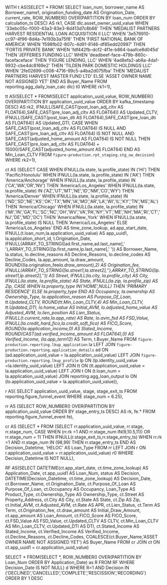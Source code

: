 WITH t AS(SELECT *
  FROM(
  SELECT 
    loan_num,
    borrower_name AS Borrower_name1,
    origination_funding_date AS Origination_Date,
    current_rate,
    ROW_NUMBER() OVER(PARTITION BY loan_num ORDER BY calculation_ts DESC) AS rk1,
    CASE dlc.asset_owner_uuid_value 
      WHEN '33ebc05c-f000-43a3-83e3-8d413d7c8b66' THEN 'MEDALIST PARTNERS HARVEST RESIDENTIAL LOAN ACQUISITION II LLC'
      WHEN '3e576910-cc97-4f96-8d4a-7e193b3a75f8' THEN 'FIRST NATIONAL BANK OF AMERICA'
      WHEN 'f598fb02-807c-4d91-8146-df85edd20997' THEN 'FORTIS PRIVATE BANK'
      WHEN 'fdf442fb-dcf2-4f1e-b864-baafce8d045d' THEN 'JEFFERIES FUNDING LLC'
      WHEN 'deadbeef-face-479b-860c-facefaceface' THEN 'FIGURE LENDING, LLC'
      WHEN '4ad8efa2-ab8a-4da1-9932-cbe4dc8169e2' THEN 'TILDEN PARK DOMESTIC HOLDINGS LLC'
      WHEN '2fe02699-c008-4716-99c5-a4ba2d075fba' THEN 'MEDALIST PARTNERS HARVEST MASTER FUND LTD'
    ELSE 'ASSET OWNER NAME NOT ASSIGNED YET'
    END AS Buyer_Name
FROM reporting.agg_daily_loan_calc dlc) t0
WHERE rk1=1),

tt AS(SELECT 
  *
FROM(SELECT
  application_uuid_value,
  ROW_NUMBER() OVER(PARTITION BY application_uuid_value ORDER BY kafka_timestamp DESC) AS rk2,
  IFNULL(SAFE_CAST(post_loan_adj_cltv AS FLOAT64),SAFE_CAST(pre_loan_adj_cltv AS FLOAT64))  AS Updated_CLTV,
  IFNULL(SAFE_CAST(post_loan_dti AS FLOAT64),SAFE_CAST(pre_loan_dti AS FLOAT64))  AS Updated_DTI,
  CASE 
    WHEN SAFE_CAST(post_loan_adj_cltv AS FLOAT64) IS NULL AND SAFE_CAST(pre_loan_adj_cltv AS FLOAT64) IS NOT NULL AND SAFE_CAST(adjusted_home_amount AS FLOAT64) IS NOT NULL 
    THEN SAFE_CAST(pre_loan_adj_cltv AS FLOAT64) + 15000/SAFE_CAST(adjusted_home_amount AS FLOAT64) END AS Min_Loan_CLTV
FROM `figure-production.rpt_staging.stg_uw_decision`)
WHERE rk2=1),

ct AS (SELECT 
  CASE
    WHEN IFNULL(la.state, la.profile_state) IN ('HI') THEN 'Pacific/Honolulu'
    WHEN IFNULL(la.state, la.profile_state) IN ('AK') THEN 'America/Anchorage'
    WHEN IFNULL(la.state, la.profile_state) IN ('CA','WA','OR','NV') THEN 'America/Los_Angeles'
    WHEN IFNULL(la.state, la.profile_state) IN ('AZ','UT','MT','NE','ID','NM','CO','WY') THEN 'America/Denver'
    WHEN IFNULL(la.state, la.profile_state) IN ('ND','SD','NE','KS','OK','TX','MN','IA','MO','AR','LA','WI','IL','KY','TN','MS','AL') THEN 'America/Chicago'
    WHEN IFNULL(la.state, la.profile_state) IN ('MI','IN','GA','FL','SC','NC','OH','WV','VA','PA','NY','VT','ME','NH','MA','RI','CT','NJ','DE','MD','DC') THEN 'America/New_York'
    WHEN IFNULL(la.state, la.profile_state) IS NULL THEN 'America/Los_Angeles'
    ELSE 'America/Los_Angeles'
    END AS time_zone_lookup, 
  ad.app_start_date,
  IFNULL(t.loan_num,la.application_uuid_value) AS app_uuid1,
  la.application_short_id,
  t.Origination_Date,
  IFNULL(ARRAY_TO_STRING([ad.first_name,ad.last_name],' '),ARRAY_TO_STRING([lp.first_name,lp.last_name],' ')) AS Borrower_Name,
  la.status,
  lo.decline_reasons AS Decline_Reasons,
  lo.decline_codes AS Decline_Codes,
  la.app_amount,
  la.draw_amount,
  ROUND((la.origination_fee*la.draw_amount),2) AS Origination_fee,  
  IFNULL(ARRAY_TO_STRING([la.street1,la.street2],''),ARRAY_TO_STRING([lp.street1,lp.street2],'')) AS Street,
  IFNULL(la.city, la.profile_city) AS City,
  IFNULL(la.state, la.profile_state) AS State,
  IFNULL(la.zip, la.profile_zip) AS Zip,
  CASE 
    WHEN la.property_type IN('HOME',NULL) THEN 'PRIMARY RESIDENCE'
    ELSE la.property_type
    END AS Occupancy,
  la.ownership AS Ownership_Type, 
  la.application_reason AS Purpose_Of_Loan,
  tt.Updated_CLTV,
  ROUND(tt.Min_Loan_CLTV,4) AS Min_Loan_CLTV,
  tt.Updated_DTI,
  lo.home_value AS Initial_AVM,
  lo.adjusted_home_value AS Adjusted_AVM,
  lo.lien_position AS Lien_Status,
  IFNULL(t.current_rate,la.app_rate) AS Rate,
  lo.avm_fsd AS FSD_Value,
  IFNULL(la.credit_hard_fico,la.credit_soft_fico) AS FICO_Score,
  ROUND(la.application_income,0) AS Stated_Income,
  ROUND(CAST(ad.verified_income_amount AS FLOAT64),0) AS Verified_Income,
  (la.app_term*12) AS Term,
  t.Buyer_Name
FROM `figure-production.reporting.lkup_application` la
LEFT JOIN `figure-production.reporting.application_details` ad 
  ON (ad.application_uuid_value = la.application_uuid_value)
LEFT JOIN `figure-production.reporting.lkup_profile` lp 
  ON (lp.identity_uuid_value =la.identity_uuid_value)
LEFT JOIN tt 
  ON (tt.application_uuid_value = la.application_uuid_value)
LEFT JOIN t 
  ON (t.loan_num = la.application_uuid_value)
JOIN reporting.agg_loan_output lo 
  ON (lo.application_uuid_value = la.application_uuid_value)),

r AS( SELECT
  application_uuid_value,
  stage,
  stage_exit_ts 
FROM  reporting.figure_funnel_event
WHERE  stage_num = 6.25),

rr AS (SELECT
  ROW_NUMBER() OVER(PARTITION BY application_uuid_value ORDER BY stage_entry_ts DESC) AS rk,
  fe.*
FROM reporting.figure_funnel_event fe),

cr AS (SELECT * 
FROM (SELECT
  rr.application_uuid_value,
  rr.stage,
  rr.stage_num,
  CASE 
    WHEN (rr.rk =1 AND rr.stage_num IN(9,10.5,11)) OR rr.stage_num = 11 THEN IFNULL(r.stage_exit_ts,rr.stage_entry_ts)
    WHEN rr.rk =1 AND rr.stage_num IN (98,99) THEN rr.stage_entry_ts
  END AS Decision_Datetime,
  'HELOC' AS Loan_Type
FROM rr
LEFT JOIN r ON r.application_uuid_value = rr.application_uuid_value) r0
WHERE Decision_Datetime IS NOT NULL),

RF AS(SELECT 
  DATETIME(ct.app_start_date, ct.time_zone_lookup) AS Application_Date,
  ct.app_uuid1 AS Loan_Num,
  status AS Decision,
  DATETIME(Decision_Datetime, ct.time_zone_lookup) AS Decision_Date,
  ct.Borrower_Name,
  ct.Origination_Date,
  ct.Purpose_Of_Loan AS Purpose_Of_Loan,
  ct.Occupancy AS Occupancy,
  Loan_Type AS Product_Type,
  ct.Ownership_Type AS Ownership_Type,
  ct.Street AS Property_Address,
  ct.City AS City,
  ct.State AS State,
  ct.Zip AS Zip,
  ct.Initial_AVM,
  ct.Adjusted_AVM,
  ct.Rate AS APR,
  ct.Lien_Status,
  ct.Term AS Term,
  ct.Origination_fee,
  ct.draw_amount AS Initial_Draw_Amount,
  ct.app_amount AS Loan_Amount,
  ct.FICO_Score AS FICO_Score,
  ct.FSD_Value AS FSD_Value,
  ct.Updated_CLTV AS CLTV,
  ct.Min_Loan_CLTV AS Min_Loan_CLTV,
  ct.Updated_DTI AS DTI,
  ct.Stated_Income AS Stated_Income,
  ct.Verified_Income AS Verified_Income,
  ct.Decline_Reasons,
  ct.Decline_Codes,
  COALESCE(ct.Buyer_Name,'ASSET OWNER NAME NOT ASSIGNED YET') AS Buyer_Name
FROM cr
JOIN ct ON ct.app_uuid1 = cr.application_uuid_value)

SELECT 
  * 
FROM(SELECT
  *,
  ROW_NUMBER() OVER(PARTITION BY Loan_Num ORDER BY Application_Date) as R
FROM RF
WHERE Decision_Date IS NOT NULL) d
WHERE R=1 AND Decision IN ('DECLINED','CANCELLED','COMPLETE','RESCISSION','RECORDING')
ORDER BY 1 DESC
